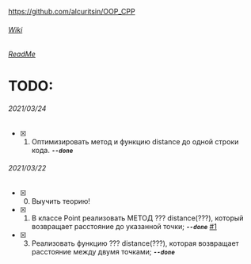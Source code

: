 ﻿https://github.com/alcuritsin/OOP_CPP

###### [Wiki](wiki) ######
###### [ReadMe](ReadMe.md) ######

# TODO: #
###### 2021/03/24 ######
- [x] 1. Оптимизировать метод и функцию distance до одной строки кода. ***`--done`***

###### 2021/03/22 ######
- [x] 0. Выучить теорию!
- [x] 1. В классе Point реализовать МЕТОД ??? distance(???), который возвращает расстояние до указанной точки; ***`--done`*** [#1](https://github.com/alcuritsin/OOP_CPP/issues/1)
- [x] 3. Реализовать функцию ??? distance(???), которая возвращает расстояние между двумя точками; ***`--done`***